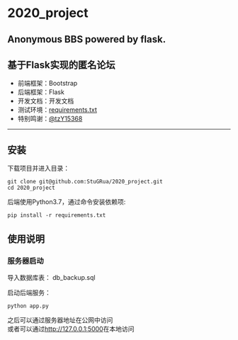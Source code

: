 # 2020_project
## Anonymous BBS powered by flask.  
## 基于Flask实现的匿名论坛
- 前端框架：Bootstrap  
- 后端框架：Flask  
- 开发文档：<a herf="https://github.com/StuGRua/2020_project/blob/main/24-%E8%B5%B5%E4%B9%A6%E5%BD%AC-%E5%BC%80%E6%BA%90%E8%BD%AF%E4%BB%B6%E5%9F%BA%E7%A1%80%E5%A4%A7%E4%BD%9C%E4%B8%9A.pdf">开发文档</a>
- 测试环境：<a href="/requirements.txt">requirements.txt</a>
- 特别鸣谢：<a href="https://github.com/tzY15368">@tzY15368</a>
----
## 安装

下载项目并进入目录：

```shell
git clone git@github.com:StuGRua/2020_project.git
cd 2020_project
```

后端使用Python3.7，通过命令安装依赖项:

```shell
pip install -r requirements.txt
```

## 使用说明

### 服务器启动
导入数据库表：
<a herf="/db_backup.sql">db_backup.sql</a>

启动后端服务：

```shell
python app.py
```

之后可以通过服务器地址在公网中访问  
或者可以通过<http://127.0.0.1:5000>在本地访问


